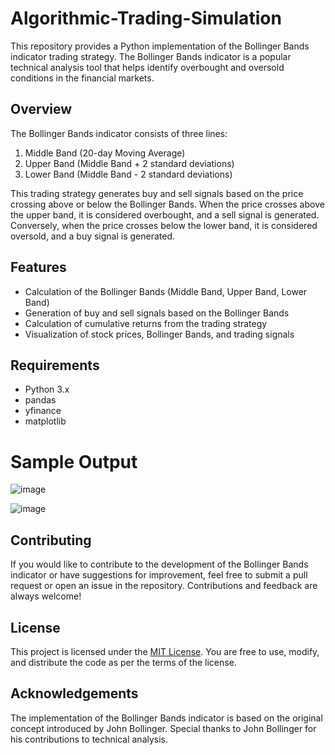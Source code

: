 # Algorithmic-Trading-Simulation


This repository provides a Python implementation of the Bollinger Bands indicator trading strategy. The Bollinger Bands indicator is a popular technical analysis tool that helps identify overbought and oversold conditions in the financial markets.

## Overview

The Bollinger Bands indicator consists of three lines:

1. Middle Band (20-day Moving Average)
2. Upper Band (Middle Band + 2 standard deviations)
3. Lower Band (Middle Band - 2 standard deviations)

This trading strategy generates buy and sell signals based on the price crossing above or below the Bollinger Bands. When the price crosses above the upper band, it is considered overbought, and a sell signal is generated. Conversely, when the price crosses below the lower band, it is considered oversold, and a buy signal is generated.

## Features

- Calculation of the Bollinger Bands (Middle Band, Upper Band, Lower Band)
- Generation of buy and sell signals based on the Bollinger Bands
- Calculation of cumulative returns from the trading strategy
- Visualization of stock prices, Bollinger Bands, and trading signals

## Requirements

- Python 3.x
- pandas
- yfinance
- matplotlib

# Sample Output

![image](https://github.com/itsmekartikgupta/Algorithmic-Trading-Simulation/assets/80156877/a72f98da-97b0-4356-81d2-e90409f22c7a)

![image](https://github.com/itsmekartikgupta/Algorithmic-Trading-Simulation/assets/80156877/14658667-c2f1-4409-83a8-340728055737)



## Contributing

If you would like to contribute to the development of the Bollinger Bands indicator or have suggestions for improvement, feel free to submit a pull request or open an issue in the repository. Contributions and feedback are always welcome!

## License

This project is licensed under the [MIT License](LICENSE). You are free to use, modify, and distribute the code as per the terms of the license.

## Acknowledgements

The implementation of the Bollinger Bands indicator is based on the original concept introduced by John Bollinger. Special thanks to John Bollinger for his contributions to technical analysis.


